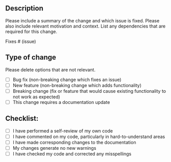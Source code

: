 ## Description

Please include a summary of the change and which issue is fixed. Please also include relevant motivation and context. List any dependencies that are required for this change.

Fixes # (issue)

## Type of change

Please delete options that are not relevant.

- [ ] Bug fix (non-breaking change which fixes an issue)
- [ ] New feature (non-breaking change which adds functionality)
- [ ] Breaking change (fix or feature that would cause existing functionality to not work as expected)
- [ ] This change requires a documentation update

## Checklist:

- [ ] I have performed a self-review of my own code
- [ ] I have commented on my code, particularly in hard-to-understand areas
- [ ] I have made corresponding changes to the documentation
- [ ] My changes generate no new warnings
- [ ] I have checked my code and corrected any misspellings

[//]: # (- [ ] My code follows the style guidelines of this project)
[//]: # (- [ ] I have added tests that prove my fix is effective or that my feature works)
[//]: # (- [ ] New and existing unit tests pass locally with my changes)
[//]: # (- [ ] Any dependent changes have been merged and published in downstream modules)
